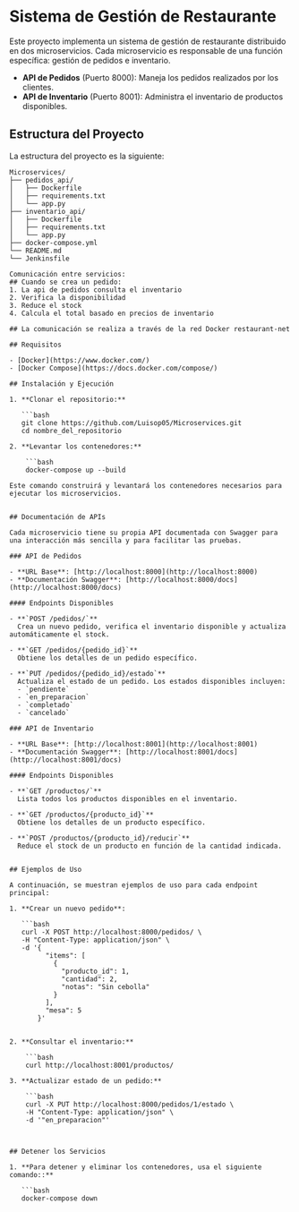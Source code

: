 # Sistema de Gestión de Restaurante

Este proyecto implementa un sistema de gestión de restaurante distribuido en dos microservicios. Cada microservicio es responsable de una función específica: gestión de pedidos e inventario.

- **API de Pedidos** (Puerto 8000): Maneja los pedidos realizados por los clientes.
- **API de Inventario** (Puerto 8001): Administra el inventario de productos disponibles.
## Estructura del Proyecto

La estructura del proyecto es la siguiente:

```plaintext
Microservices/
├── pedidos_api/
│   ├── Dockerfile
│   ├── requirements.txt
│   └── app.py
├── inventario_api/
│   ├── Dockerfile
│   ├── requirements.txt
│   └── app.py
├── docker-compose.yml
└── README.md
└── Jenkinsfile

Comunicación entre servicios:
## Cuando se crea un pedido:
1. La api de pedidos consulta el inventario
2. Verifica la disponibilidad
3. Reduce el stock
4. Calcula el total basado en precios de inventario

## La comunicación se realiza a través de la red Docker restaurant-net

## Requisitos

- [Docker](https://www.docker.com/)
- [Docker Compose](https://docs.docker.com/compose/)

## Instalación y Ejecución

1. **Clonar el repositorio:**

   ```bash
   git clone https://github.com/Luisop05/Microservices.git
   cd nombre_del_repositorio

2. **Levantar los contenedores:**

    ```bash
    docker-compose up --build

Este comando construirá y levantará los contenedores necesarios para ejecutar los microservicios.


## Documentación de APIs

Cada microservicio tiene su propia API documentada con Swagger para una interacción más sencilla y para facilitar las pruebas.

### API de Pedidos

- **URL Base**: [http://localhost:8000](http://localhost:8000)
- **Documentación Swagger**: [http://localhost:8000/docs](http://localhost:8000/docs)

#### Endpoints Disponibles

- **`POST /pedidos/`**  
  Crea un nuevo pedido, verifica el inventario disponible y actualiza automáticamente el stock.

- **`GET /pedidos/{pedido_id}`**  
  Obtiene los detalles de un pedido específico.

- **`PUT /pedidos/{pedido_id}/estado`**  
  Actualiza el estado de un pedido. Los estados disponibles incluyen:
  - `pendiente`
  - `en_preparacion`
  - `completado`
  - `cancelado`

### API de Inventario

- **URL Base**: [http://localhost:8001](http://localhost:8001)
- **Documentación Swagger**: [http://localhost:8001/docs](http://localhost:8001/docs)

#### Endpoints Disponibles

- **`GET /productos/`**  
  Lista todos los productos disponibles en el inventario.

- **`GET /productos/{producto_id}`**  
  Obtiene los detalles de un producto específico.

- **`POST /productos/{producto_id}/reducir`**  
  Reduce el stock de un producto en función de la cantidad indicada.


## Ejemplos de Uso

A continuación, se muestran ejemplos de uso para cada endpoint principal:

1. **Crear un nuevo pedido**:

   ```bash
   curl -X POST http://localhost:8000/pedidos/ \
   -H "Content-Type: application/json" \
   -d '{
         "items": [
           {
             "producto_id": 1,
             "cantidad": 2,
             "notas": "Sin cebolla"
           }
         ],
         "mesa": 5
       }'


2. **Consultar el inventario:**

    ```bash
    curl http://localhost:8001/productos/
    
3. **Actualizar estado de un pedido:**

    ```bash
    curl -X PUT http://localhost:8000/pedidos/1/estado \
    -H "Content-Type: application/json" \
    -d '"en_preparacion"'



## Detener los Servicios

1. **Para detener y eliminar los contenedores, usa el siguiente comando::**

   ```bash
   docker-compose down

